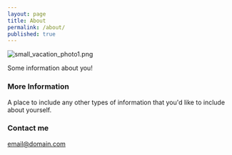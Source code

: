 ```yaml
---
layout: page
title: About
permalink: /about/
published: true
---
```


![small_vacation_photo1.png]({{site.baseurl}}/small_vacation_photo1.png)

Some information about you!

### More Information

A place to include any other types of information that you'd like to include about yourself.

### Contact me


[email@domain.com](mailto:email@domain.com)
